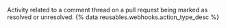 Activity related to a comment thread on a pull request being marked as resolved or unresolved. {% data reusables.webhooks.action_type_desc %}
